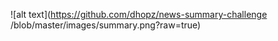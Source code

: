 ![alt text](https://github.com/dhopz/news-summary-challenge
/blob/master/images/summary.png?raw=true)